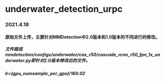 # underwater_detection_urpc
### 2021.4.18
#### 原始文件上传，主要针对MMDetection中2.0版本和1.0版本的不同进行的修改。
##### 文件路径　mmdetection/configs/underwater/cas_r50/cascade_rcnn_r50_fpn_1x_underwater.py即针对2.0版本修改后的文件。
##### lr=(gpu_num*sample_per_gpu)/16*0.02
